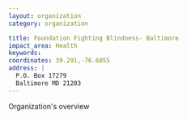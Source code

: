 ```yaml
---
layout: organization
category: organization

title: Foundation Fighting Blindness- Baltimore
impact_area: Health
keywords: 
coordinates: 39.291,-76.6055
address: |
  P.O. Box 17279
  Baltimore MD 21203
---
```

Organization's overview
